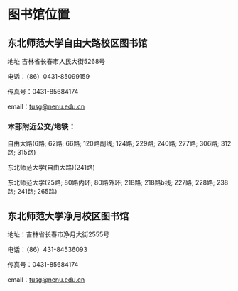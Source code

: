 # 图书馆位置

## 东北师范大学自由大路校区图书馆

地址 吉林省长春市人民大街5268号

电话：（86）0431-85099159

传真号：0431-85684174

email：tusg@nenu.edu.cn

### 本部附近公交/地铁：

自由大路(6路; 62路; 66路; 120路副线; 124路; 229路; 240路; 277路; 306路; 312路; 315路)

东北师范大学(自由大路)(241路)

东北师范大学(25路; 80路内环; 80路外环; 218路; 218路b线; 227路; 228路; 238路; 241路; 265路)

## 东北师范大学净月校区图书馆

地址：吉林省长春市净月大街2555号

电话：（86）431-84536093

传真号：0431-85684174

email：tusg@nenu.edu.cn